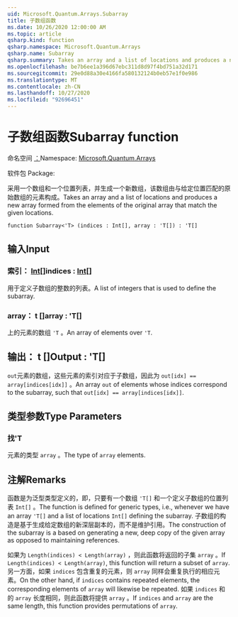 ```yaml
---
uid: Microsoft.Quantum.Arrays.Subarray
title: 子数组函数
ms.date: 10/26/2020 12:00:00 AM
ms.topic: article
qsharp.kind: function
qsharp.namespace: Microsoft.Quantum.Arrays
qsharp.name: Subarray
qsharp.summary: Takes an array and a list of locations and produces a new array formed from the elements of the original array that match the given locations.
ms.openlocfilehash: be7b6ee1a396d67ebc311d8d97f4bd751a32d171
ms.sourcegitcommit: 29e0d88a30e4166fa580132124b0eb57e1f0e986
ms.translationtype: MT
ms.contentlocale: zh-CN
ms.lasthandoff: 10/27/2020
ms.locfileid: "92696451"
---
```

# <a name="subarray-function"></a><span data-ttu-id="7e783-102">子数组函数</span><span class="sxs-lookup"><span data-stu-id="7e783-102">Subarray function</span></span>

<span data-ttu-id="7e783-103">命名空间 [：](xref:Microsoft.Quantum.Arrays)</span><span class="sxs-lookup"><span data-stu-id="7e783-103">Namespace: [Microsoft.Quantum.Arrays](xref:Microsoft.Quantum.Arrays)</span></span>

<span data-ttu-id="7e783-104">软件包 [](https://nuget.org/packages/)</span><span class="sxs-lookup"><span data-stu-id="7e783-104">Package: [](https://nuget.org/packages/)</span></span>


<span data-ttu-id="7e783-105">采用一个数组和一个位置列表，并生成一个新数组，该数组由与给定位置匹配的原始数组的元素构成。</span><span class="sxs-lookup"><span data-stu-id="7e783-105">Takes an array and a list of locations and produces a new array formed from the elements of the original array that match the given locations.</span></span>

```qsharp
function Subarray<'T> (indices : Int[], array : 'T[]) : 'T[]
```


## <a name="input"></a><span data-ttu-id="7e783-106">输入</span><span class="sxs-lookup"><span data-stu-id="7e783-106">Input</span></span>

### <a name="indices--int"></a><span data-ttu-id="7e783-107">索引： [Int](xref:microsoft.quantum.lang-ref.int)[]</span><span class="sxs-lookup"><span data-stu-id="7e783-107">indices : [Int](xref:microsoft.quantum.lang-ref.int)[]</span></span>

<span data-ttu-id="7e783-108">用于定义子数组的整数的列表。</span><span class="sxs-lookup"><span data-stu-id="7e783-108">A list of integers that is used to define the subarray.</span></span>


### <a name="array--t"></a><span data-ttu-id="7e783-109">array： t []</span><span class="sxs-lookup"><span data-stu-id="7e783-109">array : 'T[]</span></span>

<span data-ttu-id="7e783-110">上的元素的数组 `'T` 。</span><span class="sxs-lookup"><span data-stu-id="7e783-110">An array of elements over `'T`.</span></span>



## <a name="output--t"></a><span data-ttu-id="7e783-111">输出： t []</span><span class="sxs-lookup"><span data-stu-id="7e783-111">Output : 'T[]</span></span>

<span data-ttu-id="7e783-112">`out`元素的数组，这些元素的索引对应于子数组，因此为 `out[idx] == array[indices[idx]]` 。</span><span class="sxs-lookup"><span data-stu-id="7e783-112">An array `out` of elements whose indices correspond to the subarray, such that `out[idx] == array[indices[idx]]`.</span></span>

## <a name="type-parameters"></a><span data-ttu-id="7e783-113">类型参数</span><span class="sxs-lookup"><span data-stu-id="7e783-113">Type Parameters</span></span>

### <a name="t"></a><span data-ttu-id="7e783-114">找</span><span class="sxs-lookup"><span data-stu-id="7e783-114">'T</span></span>

<span data-ttu-id="7e783-115">元素的类型 `array` 。</span><span class="sxs-lookup"><span data-stu-id="7e783-115">The type of `array` elements.</span></span>

## <a name="remarks"></a><span data-ttu-id="7e783-116">注解</span><span class="sxs-lookup"><span data-stu-id="7e783-116">Remarks</span></span>

<span data-ttu-id="7e783-117">函数是为泛型类型定义的，即，只要有一个数组 `'T[]` 和一个定义子数组的位置列表 `Int[]` 。</span><span class="sxs-lookup"><span data-stu-id="7e783-117">The function is defined for generic types, i.e., whenever we have an array `'T[]` and a list of locations `Int[]` defining the subarray.</span></span>
<span data-ttu-id="7e783-118">子数组的构造是基于生成给定数组的新深层副本的，而不是维护引用。</span><span class="sxs-lookup"><span data-stu-id="7e783-118">The construction of the subarray is a based on generating a new, deep copy of the given array as opposed to maintaining references.</span></span>

<span data-ttu-id="7e783-119">如果为 `Length(indices) < Length(array)` ，则此函数将返回的子集 `array` 。</span><span class="sxs-lookup"><span data-stu-id="7e783-119">If `Length(indices) < Length(array)`, this function will return a subset of `array`.</span></span> <span data-ttu-id="7e783-120">另一方面，如果 `indices` 包含重复的元素，则 `array` 同样会重复执行的相应元素。</span><span class="sxs-lookup"><span data-stu-id="7e783-120">On the other hand, if `indices` contains repeated elements, the corresponding elements of `array` will likewise be repeated.</span></span>
<span data-ttu-id="7e783-121">如果 `indices` 和的 `array` 长度相同，则此函数将提供 `array` 。</span><span class="sxs-lookup"><span data-stu-id="7e783-121">If `indices` and `array` are the same length, this function provides permutations of `array`.</span></span>